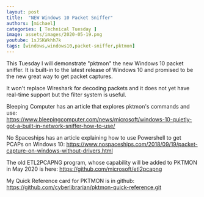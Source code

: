 ```yaml
---
layout: post
title:  "NEW Windows 10 Packet Sniffer"
authors: [michael]
categories: [ Technical Tuesday ]
image: assets/images/2020-05-19.png
youtube: 1sJSKWkhh7k
tags: [windows,windows10,packet-sniffer,pktmon]
---
```

This Tuesday I will demonstrate "pktmon" the new Windows 10 packet sniffer. It is built-in to the latest release of Windows 10 and promised to be the new great way to get packet captures.

It won't replace Wireshark for decoding packets and it does not yet have real-time support but the filter system is useful.

Bleeping Computer has an article that explores pktmon's commands and use:      
  <https://www.bleepingcomputer.com/news/microsoft/windows-10-quietly-got-a-built-in-network-sniffer-how-to-use/>

No Spaceships has an article explaining how to use Powershell to get PCAPs on Windows 10:
  <https://www.nospaceships.com/2018/09/19/packet-capture-on-windows-without-drivers.html>

The old ETL2PCAPNG program, whose capability will be added to PKTMON in May 2020 is here: 
  <https://github.com/microsoft/etl2pcapng>

My Quick Reference card for PKTMON is in github: 
  <https://github.com/cyberlibrarian/pktmon-quick-reference.git>
